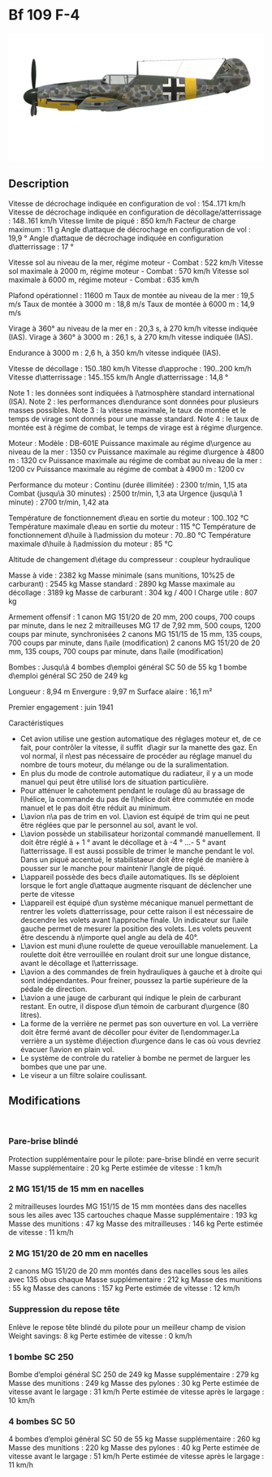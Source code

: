 ﻿# Bf 109 F-4

![bf109f4](../images/bf109f4.png)

## Description

Vitesse de décrochage indiquée en configuration de vol : 154..171 km/h
Vitesse de décrochage indiquée en configuration de décollage/atterrissage : 148..161 km/h
Vitesse limite de piqué : 850 km/h
Facteur de charge maximum : 11 g
Angle d\attaque de décrochage en configuration de vol : 19,9 °
Angle d\attaque de décrochage indiquée en configuration d\atterrissage : 17 °

Vitesse sol au niveau de la mer, régime moteur - Combat : 522 km/h
Vitesse sol maximale à 2000 m, régime moteur - Combat : 570 km/h
Vitesse sol maximale à 6000 m, régime moteur - Combat : 635 km/h

Plafond opérationnel : 11600 m
Taux de montée au niveau de la mer : 19,5 m/s
Taux de montée à 3000 m : 18,8 m/s
Taux de montée à 6000 m : 14,9 m/s

Virage à 360° au niveau de la mer en : 20,3 s, à 270 km/h vitesse indiquée (IAS).
Virage à 360° à 3000 m : 26,1 s, à 270 km/h vitesse indiquée (IAS).

Endurance à 3000 m : 2,6 h, à 350 km/h vitesse indiquée (IAS).

Vitesse de décollage : 150..180 km/h
Vitesse d\approche : 190..200 km/h
Vitesse d\atterrissage : 145..155 km/h
Angle d\atterrissage : 14,8 °

Note 1 : les données sont indiquées à l\atmosphère standard international (ISA).
Note 2 : les performances d\endurance sont données pour plusieurs masses possibles.
Note 3 : la vitesse maximale, le taux de montée et le temps de virage sont donnés pour une masse standard.
Note 4 : le taux de montée est à régime de combat, le temps de virage est à régime d\urgence.

Moteur :
Modèle : DB-601E
Puissance maximale au régime d\urgence au niveau de la mer : 1350 cv
Puissance maximale au régime d\urgence à 4800 m : 1320 cv
Puissance maximale au régime de combat au niveau de la mer : 1200 cv
Puissance maximale au régime de combat à 4900 m : 1200 cv

Performance du moteur :
Continu (durée illimitée) : 2300 tr/min, 1,15 ata
Combat (jusqu\à 30 minutes) : 2500 tr/min, 1,3 ata
Urgence (jusqu\à 1 minute) : 2700 tr/min, 1,42 ata

Température de fonctionnement d\eau en sortie du moteur : 100..102 °C
Température maximale d\eau en sortie du moteur : 115 °C
Température de fonctionnement d\huile à l\admission du moteur : 70..80 °C
Température maximale d\huile à l\admission du moteur : 85 °C

Altitude de changement d\étage du compresseur : coupleur hydraulique

Masse à vide : 2382 kg
Masse minimale (sans munitions, 10%25 de carburant) : 2545 kg
Masse standard : 2890 kg
Masse maximale au décollage : 3189 kg
Masse de carburant : 304 kg / 400 l
Charge utile : 807 kg

Armement offensif :
1 canon MG 151/20 de 20 mm, 200 coups, 700 coups par minute, dans le nez
2 mitrailleuses MG 17 de 7,92 mm, 500 coups, 1200 coups par minute, synchronisées
2 canons MG 151/15 de 15 mm, 135 coups, 700 coups par minute, dans l\aile (modification)
2 canons MG 151/20 de 20 mm, 135 coups, 700 coups par minute, dans l\aile (modification)

Bombes :
Jusqu\à 4 bombes d\emploi général SC 50 de 55 kg
1 bombe d\emploi général SC 250 de 249 kg

Longueur : 8,94 m
Envergure : 9,97 m
Surface alaire : 16,1 m²

Premier engagement : juin 1941

Caractéristiques
- Cet avion utilise une gestion automatique des réglages moteur et, de ce fait, pour contrôler la vitesse, il suffit  d\agir sur la manette des gaz. En vol normal, il n\est pas nécessaire de procéder au réglage manuel du nombre de tours moteur, du mélange ou de la suralimentation.
- En plus du mode de controle automatique du radiateur, il y a  un mode manuel qui peut être utilisé lors de situation particulière.
- Pour atténuer le cahotement pendant le roulage dû au brassage de l\hélice, la commande du pas de l\hélice doit être commutée en mode manuel et le pas doit être réduit au minimum.
- L\avion n\a pas de trim en vol. L\avion est équipé de trim qui ne peut être réglées que par le personnel au sol, avant le vol.
- L\avion possède un stabilisateur horizontal commandé manuellement. Il doit être réglé à + 1 ° avant le décollage et à -4 ° ...- 5 ° avant l\atterrissage. Il est aussi possible de trimer le manche pendant le vol. Dans un piqué accentué, le stabilistaeur doit être réglé de manière à pousser sur le manche pour maintenir l\angle de piqué.
- L\appareil possède des becs d\aile automatiques. Ils se déploient lorsque le fort angle d\attaque augmente risquant de déclencher une perte de vitesse 
- L\appareil est équipé d\un système mécanique manuel permettant de rentrer les volets d\atterrissage, pour cette raison il est nécessaire de descendre les volets avant l\approche finale. Un indicateur sur l\aile gauche permet de mesurer la position des volets. Les volets peuvent être descendu à n\importe quel angle au delà de 40°.
- L\avion est muni d\une roulette de queue verouillable manuelement. La roulette doit être verrouillée en roulant droit sur une longue distance, avant le décollage et l\atterrissage.
- L\avion a des commandes de frein hydrauliques à gauche et à droite qui sont indépendantes. Pour freiner, poussez la partie supérieure de la pédale de direction.
- L\avion a une jauge de carburant qui indique le plein de carburant restant. En outre, il dispose d\un témoin de carburant d\urgence (80 litres).
- La forme de la verrière ne permet pas son ouverture en vol. La verrière doit être fermé avant de décoller pour éviter de l\endommager.La verrière a un système d\éjection d\urgence dans le cas où vous devriez évacuer l\avion en plain vol.
- Le système de controle du ratelier à bombe ne permet de larguer les bombes que une par une.
- Le viseur a un filtre solaire coulissant.

## Modifications
﻿


### Pare-brise blindé

Protection supplémentaire pour le pilote: pare-brise blindé en verre securit
Masse supplémentaire : 20 kg
Perte estimée de vitesse : 1 km/h﻿


### 2 MG 151/15 de 15 mm en nacelles

2 mitrailleuses lourdes MG 151/15 de 15 mm montées dans des nacelles sous les ailes avec 135 cartouches chaque
Masse supplémentaire : 193 kg
Masse des munitions : 47 kg
Masse des mitrailleuses : 146 kg
Perte estimée de vitesse : 11 km/h﻿


### 2 MG 151/20 de 20 mm en nacelles

2 canons MG 151/20 de 20 mm montés dans des nacelles sous les ailes avec 135 obus chaque
Masse supplémentaire : 212 kg
Masse des munitions : 55 kg
Masse des canons : 157 kg
Perte estimée de vitesse : 12 km/h﻿


### Suppression du repose tête

Enlève le repose tête blindé du pilote pour un meilleur champ de vision
Weight savings: 8 kg
Perte estimée de vitesse : 0 km/h﻿


### 1 bombe SC 250

Bombe d’emploi général SC 250 de 249 kg
Masse supplémentaire : 279 kg
Masse des munitions : 249 kg
Masse des pylones : 30 kg
Perte estimée de vitesse avant le largage : 31 km/h
Perte estimée de vitesse après le largage : 10 km/h﻿


### 4 bombes SC 50

4 bombes d’emploi général SC 50 de 55 kg
Masse supplémentaire : 260 kg
Masse des munitions : 220 kg
Masse des pylones : 40 kg
Perte estimée de vitesse avant le largage : 51 km/h
Perte estimée de vitesse après le largage : 11 km/h
